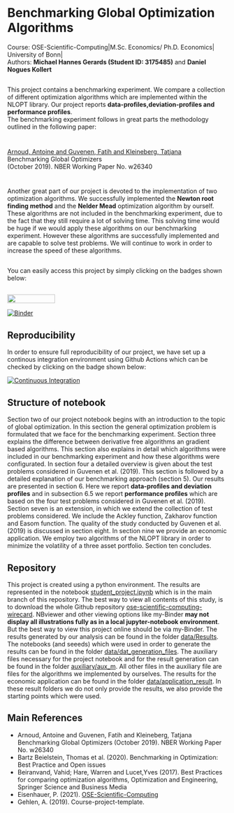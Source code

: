 # Benchmarking Global Optimization Algorithms

Course: OSE-Scientific-Computing|M.Sc. Economics/ Ph.D. Economics| University of Bonn|<br> 
Authors: **Michael Hannes Gerards (Student ID: 3175485)** and **Daniel Nogues Kollert**
##
This project contains a benchmarking experiment. We compare a collection of different optimization algorithms which are implemented within the NLOPT library. Our project reports **data-profiles,deviation-profiles and performance profiles**.<br> The benchmarking experiment follows in great parts the methodology outlined in the following paper:<br>
#
[Arnoud, Antoine and Guvenen, Fatih and Kleineberg, Tatjana](https://papers.ssrn.com/sol3/papers.cfm?abstract_id=3465350#)
<br> Benchmarking Global Optimizers
<br> (October 2019). NBER Working Paper No. w26340
#
Another great part of our project is devoted to the implementation of two optimization algorithms. We successfully implemented the **Newton root finding method** and the **Nelder Mead** optimization algorithm by ourself. These algorithms are not included in the benchmarking experiment, due to the fact that they still require a lot of solving time. This solving time would be huge if we would apply these algorithms on our benchmarking experiment. However these algorithms are successfully implemented and are capable to solve test problems. We will continue to work in order to increase the speed of these algorithms. 
##
You can easily access this project by simply clicking on the badges shown below:
## 


<a href="https://nbviewer.jupyter.org/github/OpenSourceEconomics/ose-scientific-computing-course-wirecard/blob/master/student_project.ipynb"
   target="_parent">
   <img align="center"
  src="https://raw.githubusercontent.com/jupyter/design/master/logos/Badges/nbviewer_badge.png"
      width="109" height="20">
</a>

[![Binder](https://mybinder.org/badge_logo.svg)](https://mybinder.org/v2/gh/OpenSourceEconomics/ose-scientific-computing-course-wirecard/HEAD)

## Reproducibility
In order to ensure full reproducibility of our project, we have set up a continous integration environment using Github Actions which can be checked by clicking on the badge shown below:

[![Continuous Integration](https://github.com/OpenSourceEconomics/ose-scientific-computing-course-wirecard/actions/workflows/ci.yml/badge.svg)](https://github.com/OpenSourceEconomics/ose-scientific-computing-course-wirecard/actions/workflows/ci.yml)

## Structure of notebook

Section two of our project notebook begins with an introduction to the topic of global optimization. In this section the general optimization problem is formulated that we face for the benchmarking experiment. Section three explains the difference between derivative free algorithms an gradient based algorithms. This section also explains in detail which algorithms were included in our benchmarking experiment and how these algorithms were configurated. In section four a detailed overview is given about the test problems considered in Guvenen et al. (2019). This section is followed by a detailed explanation of our benchmarking approach (section 5). Our results are presented in section 6. Here we report **data-profiles and deviation profiles** and in subsection 6.5 we report **performance profiles** which are based on the four test problems considered in Guvenen et al. (2019). Section seven is an extension, in which we extend the collection of test problems considered. We include the Ackley function, Zakharov function and Easom function. The quality of the study conducted by Guvenen et al. (2019) is discussed in section eight. In section nine we provide an economic application. We employ two algorithms of the NLOPT library in order to minimize the volatility of a three asset portfolio. Section ten concludes.   

## Repository

This project is created using a python environment. The results are represented in the notebook [student_project.ipynb](https://github.com/OpenSourceEconomics/ose-scientific-computing-course-wirecard/blob/master/student_project.ipynb) which is in the main branch of this repository. The best way to view all contents of this study, is to download the whole Github repository [ose-scientific-computing-wirecard](https://github.com/OpenSourceEconomics/ose-scientific-computing-course-wirecard). NBviewer and other viewing options like my-Binder **may not display all illustrations fully as in a local jupyter-notebook environment**. But the best way to view this project online should be via my-Binder. The results generated by our analysis can be found in the folder [data/Results](https://github.com/OpenSourceEconomics/ose-scientific-computing-course-wirecard/tree/master/data/Results). The notebooks (and seeeds) which were used in order to generate the results can be found in the folder [data/dat_generation_files](https://github.com/OpenSourceEconomics/ose-scientific-computing-course-wirecard/tree/master/data/dat_generation_files). The auxiliary files necessary for the project notebook and for the result generation can be found in the folder [auxiliary/aux_m](https://github.com/OpenSourceEconomics/ose-scientific-computing-course-wirecard/tree/master/auxiliary/aux_m). All other files in the auxiliary file are files for the algorithms we implemented by ourselves. The results for the economic application can be found in the folder [data/application_result](https://github.com/OpenSourceEconomics/ose-scientific-computing-course-wirecard/tree/master/data/application_result). In these result folders we do not only provide the results, we also provide the starting points which were used.

## Main References

- Arnoud, Antoine and Guvenen, Fatih and Kleineberg, Tatjana Benchmarking Global Optimizers (October 2019). NBER Working Paper No. w26340
- Bartz Beielstein, Thomas et al. (2020). Benchmarking in Optimization: Best Practice and Open issues
- Beiranvand, Vahid; Hare, Warren and Lucet,Yves (2017). Best Practices for comparing optimization algorithms, Optimization and Engineering, Springer Science and Business Media
- Eisenhauer, P. (2021). [OSE-Scientific-Computing](https://ose-scientific-computing.readthedocs.io/en/latest/)
- Gehlen, A. (2019). Course-project-template.




